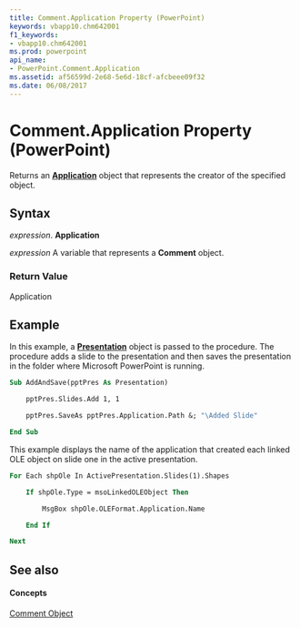 ```yaml
---
title: Comment.Application Property (PowerPoint)
keywords: vbapp10.chm642001
f1_keywords:
- vbapp10.chm642001
ms.prod: powerpoint
api_name:
- PowerPoint.Comment.Application
ms.assetid: af56599d-2e68-5e6d-18cf-afcbeee09f32
ms.date: 06/08/2017
---
```



# Comment.Application Property (PowerPoint)

Returns an  **[Application](PowerPoint.Application.md)** object that represents the creator of the specified object.


## Syntax

 _expression_. **Application**

 _expression_ A variable that represents a **Comment** object.


### Return Value

Application


## Example

In this example, a  **[Presentation](PowerPoint.Presentation.md)** object is passed to the procedure. The procedure adds a slide to the presentation and then saves the presentation in the folder where Microsoft PowerPoint is running.


```vb
Sub AddAndSave(pptPres As Presentation)

    pptPres.Slides.Add 1, 1

    pptPres.SaveAs pptPres.Application.Path &; "\Added Slide"

End Sub
```

This example displays the name of the application that created each linked OLE object on slide one in the active presentation.




```vb
For Each shpOle In ActivePresentation.Slides(1).Shapes

    If shpOle.Type = msoLinkedOLEObject Then

        MsgBox shpOle.OLEFormat.Application.Name

    End If

Next
```


## See also


#### Concepts


[Comment Object](PowerPoint.Comment.md)

